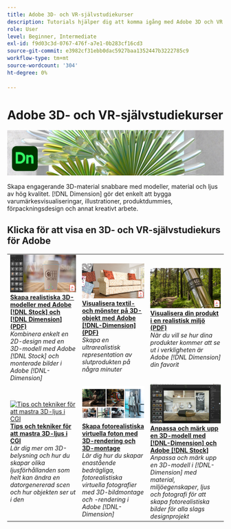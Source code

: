 ```yaml
---
title: Adobe 3D- och VR-självstudiekurser
description: Tutorials hjälper dig att komma igång med Adobe 3D och VR
role: User
level: Beginner, Intermediate
exl-id: f9d03c3d-0767-476f-a7e1-0b283cf16cd3
source-git-commit: e3982cf31ebb0dac5927baa1352447b3222785c9
workflow-type: tm+mt
source-wordcount: '304'
ht-degree: 0%

---
```


# Adobe 3D- och VR-självstudiekurser

![Creative Cloud Hero Image](../assets/Dimenio.jpg)

Skapa engagerande 3D-material snabbare med modeller, material och ljus av hög kvalitet. [!DNL Dimension] gör det enkelt att bygga varumärkesvisualiseringar, illustrationer, produktdummies, förpackningsdesign och annat kreativt arbete.

## Klicka för att visa en 3D- och VR-självstudiekurs för Adobe

<table>
<tr>
 <td>
   <a href="assets/CreateRealistic3DMockupswithAdobeStockandDimension.pdf">
      <img alt="Skapa realistiska 3D-modeller med Adobe [!DNL Stock] och [!DNL Dimension]" src="assets/CreateRealistic3DMockupswithAdobeStockandDimension.jpg" />
   </a>
    <div>
   <a href="assets/CreateRealistic3DMockupswithAdobeStockandDimension.pdf"><strong>Skapa realistiska 3D-modeller med Adobe [!DNL Stock] och [!DNL Dimension] (PDF)</strong></a>
    </div>
    <em>Kombinera enkelt en 2D-design med en 3D-modell med Adobe [!DNL Stock] och monterade bilder i Adobe [!DNL-Dimension]</em>
    <br>
  </td>
  <td>
   <a href="assets/VisualizeTextileDesignsorPatternson3DObjectswithAdobeDimension.pdf">
      <img alt="Visualisera textil- och mönster på 3D-objekt med Adobe [!DNL-Dimension]" src="assets/VisualizeTextileDesignsorPatternson3DObjectswithAdobeDimension.jpg" />
   </a>
    <div>
   <a href="assets/VisualizeTextileDesignsorPatternson3DObjectswithAdobeDimension.pdf"><strong>Visualisera textil- och mönster på 3D-objekt med Adobe [!DNL-Dimension] (PDF)</strong></a>
    </div>
    <em>Skapa en ultrarealistisk representation av slutprodukten på några minuter</em>
    <br>
  </td>
  <td>
   <a href="../cce/assets/VisualizeyourProductinaRealisticEnvironment.pdf">
      <img alt="Visualisera din produkt i en realistisk miljö" src="assets/VisualizeyourProductinaRealisticEnvironment.jpg" />
   </a>
    <div>
   <a href="../cce/assets/VisualizeyourProductinaRealisticEnvironment.pdf"><strong>Visualisera din produkt i en realistisk miljö (PDF)</strong></a>
    </div>
    <em>När du vill se hur dina produkter kommer att se ut i verkligheten är Adobe [!DNL Dimension] din favorit</em>
    <br>
  </td>
</tr>
   <tr>
 <td>
   <a href="mastering3dlighting.md">
      <img alt="Tips och tekniker för att mastra 3D-ljus i CGI" src="assets/Mastering3dlighting_1.gif" />
   </a>
    <div>
   <a href="mastering3dlighting.md"><strong>Tips och tekniker för att mastra 3D-ljus i CGI</strong></a>
    </div>
    <em>Lär dig mer om 3D-belysning och hur du skapar olika ljusförhållanden som helt kan ändra en datorgenererad scen och hur objekten ser ut i den</em>
    <br>
  </td>
  <td>
   <a href="photorealistic.md">
      <img alt="Skapa fotorealistiska virtuella foton med 3D-rendering och 3D-montage" src="assets/Photorealistic_TOC.png" />
   </a>
    <div>
   <a href="photorealistic.md"><strong>Skapa fotorealistiska virtuella foton med 3D-rendering och 3D-montage</strong></a>
    </div>
    <em>Lär dig hur du skapar enastående bedrägliga, fotorealistiska virtuella fotografier med 3D-bildmontage och -rendering i Adobe [!DNL-Dimension]</em>
    <br>
  </td>
  <td>
   <a href="3ddimensionstock.md">
      <img alt="Anpassa och märk upp en 3D-modell med [!DNL-Dimension] och Adobe [!DNL Stock]" src="assets/3ddimensionstock.jpg" />
   </a>
    <div>
   <a href="3ddimensionstock.md"><strong>Anpassa och märk upp en 3D-modell med [!DNL-Dimension] och Adobe [!DNL Stock]</strong></a>
    </div>
    <em>Anpassa och märk upp en 3D-modell i [!DNL-Dimension] med material, miljöegenskaper, ljus och fotografi för att skapa fotorealistiska bilder för alla slags designprojekt</em>
    <br>
  </td>
</tr>
</table>
